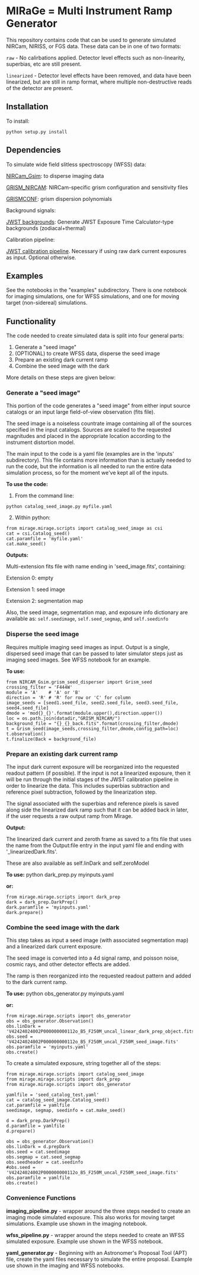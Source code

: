 # MIRaGe = Multi Instrument Ramp Generator

This repository contains code that can be used to generate
simulated NIRCam, NIRISS, or FGS data. These data can be in one
of two formats:

`raw` - No calirbations applied. Detector level effects such as non-linearity,
superbias, etc are still present.

`linearized` - Detector level effects have been removed, and data have been
linearized, but are still in ramp format, where multiple non-destructive
reads of the detector are present.


## Installation

To install:

```
python setup.py install
```

## Dependencies

To simulate wide field slitless spectroscopy (WFSS) data:

[NIRCam_Gsim][d1]: to disperse imaging data

[GRISM_NIRCAM][d2]: NIRCam-specific grism configuration and sensitivity files

[GRISMCONF][d3]: grism dispersion polynomials

Background signals:

[JWST backgrounds][d4]: Generate JWST Exposure Time Calculator-type backgrounds (zodiacal+thermal)

[d1]: https://github.com/npirzkal/NIRCAM_Gsim
[d2]: https://github.com/npirzkal/GRISM_NIRCAM
[d3]: https://github.com/npirzkal/GRISMCONF
[d4]: https://github.com/spacetelescope/jwst_backgrounds


Calibration pipeline:

[JWST calibration pipeline][d5]. Necessary if using raw dark current exposures as input. Optional otherwise.

[d5]: https://github.com/STScI-JWST/jwst


## Examples

See the notebooks in the "examples" subdirectory. There is one notebook
for imaging simulations, one for WFSS simulations, and one for moving target
(non-sidereal) simulations.


## Functionality

The code needed to create simulated data is split into
four general parts:

1. Generate a "seed image"
2. (OPTIONAL) to create WFSS data, disperse the seed image
3. Prepare an existing dark current ramp
4. Combine the seed image with the dark 

More details on these steps are given below:

### Generate a "seed image"

This portion of the code generates a "seed image" from
either input source catalogs or an input large field-of-view
observation (fits file). 

The seed image is a noiseless countrate image containing
all of the sources specified in the input catalogs. Sources
are scaled to the requested magnitudes and placed in the
appropriate location according to the instrument distortion model.

The main input to the code is a yaml file (examples are
in the 'inputs' subdirectory). This file contains more
information than is actually needed to run the code,
but the information is all needed to run the entire
data simulation process, so for the moment we've kept all
of the inputs.


**To use the code:**

1) From the command line:
```
python catalog_seed_image.py myfile.yaml
```

2) Within python:
```
from mirage.mirage.scripts import catalog_seed_image as csi
cat = csi.Catalog_seed()
cat.paramfile = 'myfile.yaml'
cat.make_seed()
```

**Outputs:**

Multi-extension fits file with name ending in 'seed_image.fits', containing:

Extension 0: empty

Extension 1: seed image

Extension 2: segmentation map

Also, the seed image, segmentation map, and exposure info dictionary are available as:
`self.seedimage`, `self.seed_segmap`, and `self.seedinfo`

### Disperse the seed image 

Requires multiple imaging seed images as input. Output is a single, dispersed
seed image that can be passed to later simulator steps just as imaging seed
images. See WFSS notebook for an example.

**To use:**
```
from NIRCAM_Gsim.grism_seed_disperser import Grism_seed
crossing_filter = 'F444W'
module = 'A'    # 'A' or 'B'
direction = 'R' # 'R' for row or 'C' for column
image_seeds = [seed1.seed_file, seed2.seed_file, seed3.seed_file, seed4.seed_file]
dmode = 'mod{}_{}'.format(module.upper(),direction.upper())
loc = os.path.join(datadir,"GRISM_NIRCAM/")
background_file = "{}_{}_back.fits".format(crossing_filter,dmode)
t = Grism_seed(image_seeds,crossing_filter,dmode,config_path=loc)
t.observation()
t.finalize(Back = background_file)
```

### Prepare an existing dark current ramp 

The input dark current exposure will be reorganized into the
requested readout pattern (if possible). If the input is not
a linearized exposure, then it will be run through the
initial stages of the JWST calibration pipeline in order to
linearize the data. This includes superbias subtraction and
reference pixel subtraction, followed by the linearization
step.

The signal associated with the superbias and reference pixels
is saved along side the linearized dark ramp such that it
can be added back in later, if the user requests a raw output
ramp from Mirage.

**Output:**

The linearized dark current and zeroth frame as saved to a fits file
that uses the name from the Output:file entry in the input yaml file
and ending with '_linearizedDark.fits'.

These are also available as self.linDark and self.zeroModel

**To use:**
python dark_prep.py myinputs.yaml

**or:**
```
from mirage.mirage.scripts import dark_prep
dark = dark_prep.DarkPrep()
dark.paramfile = 'myinputs.yaml'
dark.prepare()
```

### Combine the seed image with the dark

This step takes as input a seed image (with associated segmentation
map) and a linearized dark current exposure.

The seed image is converted into a 4d signal ramp,
and poisson noise, cosmic rays, and other detector effects
are added.

The ramp is then reorganized into the requested readout
pattern and added to the dark current ramp.

**To use:**
python obs_generator.py myinputs.yaml

**or:**
```
from mirage.mirage.scripts import obs_generator
obs = obs_generator.Observation()
obs.linDark = 'V42424024002P000000000112o_B5_F250M_uncal_linear_dark_prep_object.fits'
obs.seed = 'V42424024002P000000000112o_B5_F250M_uncal_F250M_seed_image.fits'
obs.paramfile = 'myinputs.yaml'
obs.create()
```

To create a simulated exposure, string together all of the steps:
```
from mirage.mirage.scripts import catalog_seed_image
from mirage.mirage.scripts import dark_prep
from mirage.mirage.scripts import obs_generator

yamlfile = 'seed_catalog_test.yaml'
cat = catalog_seed_image.Catalog_seed()
cat.paramfile = yamlfile
seedimage, segmap, seedinfo = cat.make_seed()

d = dark_prep.DarkPrep()
d.paramfile = yamlfile
d.prepare()

obs = obs_generator.Observation()
obs.linDark = d.prepDark
obs.seed = cat.seedimage 
obs.segmap = cat.seed_segmap 
obs.seedheader = cat.seedinfo 
#obs.seed = 'V42424024002P000000000112o_B5_F250M_uncal_F250M_seed_image.fits'
obs.paramfile = yamlfile
obs.create()
```

### Convenience Functions

**imaging_pipeline.py** - wrapper around the three steps needed to create an
imaging mode simulated exposure. This also works for moving target
simulations. Example use shown in the imaging notebook.

**wfss_pipeline.py** - wrapper around the steps needed to create an WFSS
simulated exposure. Example use shown in the WFSS notebook.

**yaml_generator.py** - Beginning with an Astronomer's Proposal Tool (APT) file,
create the yaml files necessary to simulate the entire proposal. Example use
shown in the imaging and WFSS notebooks.